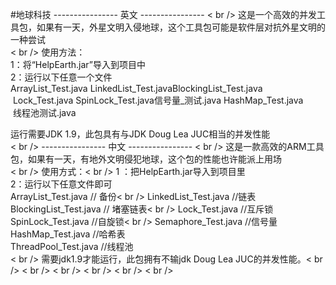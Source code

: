 #地球科技
---------------- 英文 ---------------- < br />
这是一个高效的并发工具包，如果有一天，外星文明入侵地球，这个工具包可能是软件层对抗外星文明的一种尝试<br />
< br />
使用方法：<br/>
1：将“HelpEarth.jar”导入到项目中<br />
2：运行以下任意一个文件<br/>
ArrayList_Test.java​​​
LinkedList_Test.java​​​
BlockingList_Test.java <br/>​​
Lock_Test.java​​​
SpinLock_Test.java​​​
信号量_测试.java
HashMap_Test.java <br/>​​
线程池测试.java

运行需要JDK 1.9，此包具有与JDK Doug Lea JUC相当的并发性能<br />
< br />
---------------- 中文 ---------------- < br />
这是一款高效的ARM工具包，如果有一天，有地外文明侵犯地球，这个包的性能也许能派上用场<br />
< br />
使用方式：< br />
1 ：把HelpEarth.jar导入到项目里<br />
2：运行以下任意文件即可<br />
ArrayList_Test.java // 备份< br />
LinkedList_Test.java //链表<br />
BlockingList_Test.java // 堵塞链表< br />
Lock_Test.java //互斥锁<br />
SpinLock_Test.java //自旋锁< br />
Semaphore_Test.java //信号量<br/>
HashMap_Test.java //哈希表<br />
ThreadPool_Test.java //线程池<br/>
< br />
需要jdk1.9才能运行，此包拥有不输jdk Doug Lea JUC的并发性能。< br />
< br />
< br />
< br />
< br />
< br />
